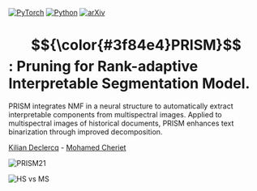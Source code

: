 [![PyTorch](https://img.shields.io/badge/PyTorch-ee4c2c?logo=pytorch&logoColor=white)](#) [![Python](https://img.shields.io/badge/Python-3776AB?logo=python&logoColor=fff)](#) [![arXiv](https://img.shields.io/badge/arXiv-<INDEX>-b31b1b.svg)](https://arxiv.org/abs/<INDEX>)
# $${\color{#3f84e4}PRISM}$$ : Pruning for Rank-adaptive Interpretable Segmentation Model.
PRISM integrates NMF in a neural structure to automatically extract interpretable components from multispectral images. Applied to multispectral images of historical documents, PRISM enhances text binarization through improved decomposition.

[Kilian Declercq](https://www.github.com/Kilian-Declercq) - [Mohamed Cheriet](https://profs.etsmtl.ca/mcheriet/)


![PRISM21](https://github.com/user-attachments/assets/d56ca3a3-65b6-43e0-977e-4528beff784b)

![HS vs MS](https://github.com/user-attachments/assets/bd1d82d7-4747-4fec-8c65-f68158c51b0d)

